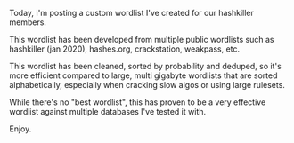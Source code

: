 Today, I'm posting a custom wordlist I've created for our hashkiller members.

This wordlist has been developed from multiple public wordlists such as hashkiller (jan 2020), hashes.org, crackstation, weakpass, etc.

This wordlist has been cleaned, sorted by probability and deduped, so it's more efficient compared to large, multi gigabyte wordlists that are sorted alphabetically, especially when cracking slow algos or using large rulesets.

While there's no "best wordlist", this has proven to be a very effective wordlist against multiple databases I've tested it with.

Enjoy.
